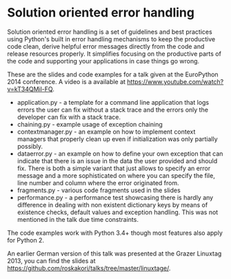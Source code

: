 Solution oriented error handling
================================

Solution oriented error handling is a set of guidelines and best practices
using Python's built in error handling mechanisms to keep the productive code
clean, derive helpful error messages directly from the code and release
resources properly. It simplifies focusing on the productive parts of the
code and supporting your applications in case things go wrong.

These are the slides and code examples for a talk given at the EuroPython 2014
conference. A video is a available at
<https://www.youtube.com/watch?v=kT34QMil-FQ>.

* application.py - a template for a command line application that logs errors
  the user can fix without a stack trace and the errors only the developer
  can fix with a stack trace.
* chaining.py - example usage of exception chaining
* contextmanager.py - an example on how to implement context managers that
  properly clean up even if initialization was only partially possibly.
* dataerror.py - an example on how to define your own exception that can
  indicate that there is an issue in the data the user provided and should
  fix. There is both a simple variant that just allows to specify an error
  message and a more sophisticated on where you can specify the file, line
  number and column where the error originated from.
* fragments.py - various code fragments used in the slides
* performance.py - a performance test showcasing there is hardly any
  difference in dealing with non existent dictionary keys by means of
  existence checks, default values and exception handling. This was not
  mentioned in the talk due time constraints.

The code examples work with Python 3.4+ though most features also apply for
Python 2.

An earlier German version of this talk was presented at the Grazer Linuxtag
2013, you can find the slides at
<https://github.com/roskakori/talks/tree/master/linuxtage/>.
